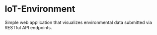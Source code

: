 # IoT-Environment
Simple web application that visualizes environmental data submitted via RESTful API endpoints.
